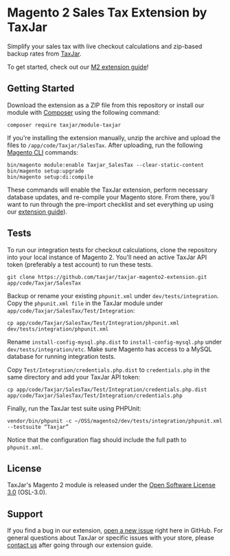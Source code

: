 # Magento 2 Sales Tax Extension by TaxJar

Simplify your sales tax with live checkout calculations and zip-based backup rates from [TaxJar](http://www.taxjar.com).

To get started, check out our [M2 extension guide](http://www.taxjar.com/guides/integrations/magento2/)!

## Getting Started

Download the extension as a ZIP file from this repository or install our module with [Composer](https://getcomposer.org/) using the following command:

```
composer require taxjar/module-taxjar
```

If you're installing the extension manually, unzip the archive and upload the files to `/app/code/Taxjar/SalesTax`. After uploading, run the following [Magento CLI](http://devdocs.magento.com/guides/v2.0/config-guide/cli/config-cli-subcommands.html) commands:

```
bin/magento module:enable Taxjar_SalesTax --clear-static-content
bin/magento setup:upgrade
bin/magento setup:di:compile
```

These commands will enable the TaxJar extension, perform necessary database updates, and re-compile your Magento store. From there, you'll want to run through the pre-import checklist and set everything up using our [extension guide](http://www.taxjar.com/guides/integrations/magento2/)).

## Tests

To run our integration tests for checkout calculations, clone the repository into your local instance of Magento 2. You'll need an active TaxJar API token (preferably a test account) to run these tests.

```
git clone https://github.com/taxjar/taxjar-magento2-extension.git app/code/Taxjar/SalesTax
```

Backup or rename your existing `phpunit.xml` under `dev/tests/integration`. Copy the `phpunit.xml file` in the TaxJar module under `app/code/Taxjar/SalesTax/Test/Integration`:

```
cp app/code/Taxjar/SalesTax/Test/Integration/phpunit.xml dev/tests/integration/phpunit.xml
```

Rename `install-config-mysql.php.dist` to `install-config-mysql.php` under `dev/tests/integration/etc`. Make sure Magento has access to a MySQL database for running integration tests.

Copy `Test/Integration/credentials.php.dist` to `credentials.php` in the same directory and add your TaxJar API token:

```
cp app/code/Taxjar/SalesTax/Test/Integration/credentials.php.dist app/code/Taxjar/SalesTax/Test/Integration/credentials.php
```

Finally, run the TaxJar test suite using PHPUnit:

```
vendor/bin/phpunit -c ~/OSS/magento2/dev/tests/integration/phpunit.xml --testsuite “Taxjar”
```

Notice that the configuration flag should include the full path to `phpunit.xml`.

## License

TaxJar's Magento 2 module is released under the [Open Software License 3.0](https://opensource.org/licenses/OSL-3.0) (OSL-3.0).

## Support

If you find a bug in our extension, [open a new issue](https://github.com/taxjar/taxjar-magento2-extension/issues/new) right here in GitHub. For general questions about TaxJar or specific issues with your store, please [contact us](http://www.taxjar.com/contact/) after going through our extension guide.

